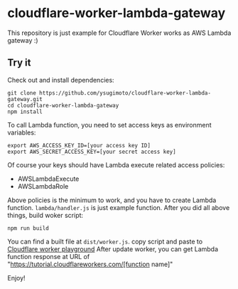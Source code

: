 # cloudflare-worker-lambda-gateway

This repository is just example for Cloudflare Worker works as AWS Lambda gateway :)

## Try it

Check out and install dependencies:

```
git clone https://github.com/ysugimoto/cloudflare-worker-lambda-gateway.git
cd cloudflare-worker-lambda-gateway
npm install
```

To call Lambda function, you need to set access keys as environment variables:

```
export AWS_ACCESS_KEY_ID=[your access key ID]
export AWS_SECRET_ACCESS_KEY=[your secret access key]
```

Of course your keys should have Lambda execute related access policies:

- AWSLambdaExecute
- AWSLambdaRole

Above policies is the minimum to work, and you have to create Lambda function. `lambda/handler.js` is just example function.
After you did all above things, build woker script:

```
npm run build
```

You can find a built file at `dist/worker.js`. copy script and paste to [Cloudflare worker playground](https://cloudflareworkers.com/)
After update worker, you can get Lambda function response at URL of "https://tutorial.cloudflareworkers.com/[function name]"

Enjoy!




